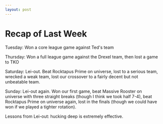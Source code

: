 ```yaml
---
layout: post
---
```


Recap of Last Week
==================

Tuesday: Won a core league game against Ted's team

Thursday: Won a full league game against the Drexel team, then lost a game to TKO

Saturday: Lei-out. Beat Rocktapus Prime on universe, lost to a serious team, wrecked a weak team, lost our crossover to a fairly decent but not unbeatable team.

Sunday: Lei-out again. Won our first game, beat Massive Rooster on universe with three straight breaks (though I think we took half 7-4), beat Rocktapus Prime on universe again, lost in the finals (though we could have won if we played a tighter rotation).&nbsp;

Lessons from Lei-out: hucking deep is extremely effective.
